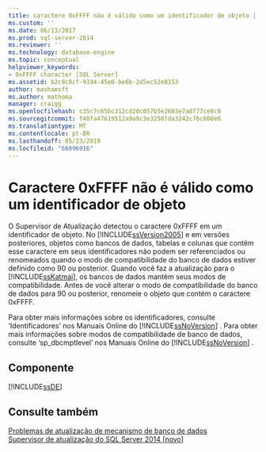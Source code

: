 ```yaml
---
title: caractere 0xFFFF não é válido como um identificador de objeto | Microsoft Docs
ms.custom: ''
ms.date: 06/13/2017
ms.prod: sql-server-2014
ms.reviewer: ''
ms.technology: database-engine
ms.topic: conceptual
helpviewer_keywords:
- 0xFFFF character [SQL Server]
ms.assetid: b2c9c8cf-9194-45e0-be6b-2d5ec52e8153
author: mashamsft
ms.author: mathoma
manager: craigg
ms.openlocfilehash: c35c7c65bc312cd20c057b5e2603e7a8f77ce8c8
ms.sourcegitcommit: f40fa47619512a9a9c3e3258fda3242c76c008e6
ms.translationtype: MT
ms.contentlocale: pt-BR
ms.lasthandoff: 05/23/2019
ms.locfileid: "66096916"
---
```

# <a name="0xffff-character-is-not-valid-as-an-object-identifier"></a>Caractere 0xFFFF não é válido como um identificador de objeto
  O Supervisor de Atualização detectou o caractere 0xFFFF em um identificador de objeto. No [!INCLUDE[ssVersion2005](../../includes/ssversion2005-md.md)] e em versões posteriores, objetos como bancos de dados, tabelas e colunas que contêm esse caractere em seus identificadores não podem ser referenciados ou renomeados quando o modo de compatibilidade do banco de dados estiver definido como 90 ou posterior. Quando você faz a atualização para o [!INCLUDE[ssKatmai](../../includes/sskatmai-md.md)], os bancos de dados mantêm seus modos de compatibilidade. Antes de você alterar o modo de compatibilidade do banco de dados para 90 ou posterior, renomeie o objeto que contém o caractere 0xFFFF.  
  
 Para obter mais informações sobre os identificadores, consulte ‘Identificadores’ nos Manuais Online do [!INCLUDE[ssNoVersion](../../includes/ssnoversion-md.md)] . Para obter mais informações sobre modos de compatibilidade de banco de dados, consulte ‘sp_dbcmptlevel’ nos Manuais Online do [!INCLUDE[ssNoVersion](../../includes/ssnoversion-md.md)] .  
  
## <a name="component"></a>Componente  
 [!INCLUDE[ssDE](../../includes/ssde-md.md)]  
  
## <a name="see-also"></a>Consulte também  
 [Problemas de atualização de mecanismo de banco de dados](../../../2014/sql-server/install/database-engine-upgrade-issues.md)   
 [Supervisor de atualização do SQL Server 2014 &#91;novo&#93;](sql-server-2014-upgrade-advisor.md)  
  
  
